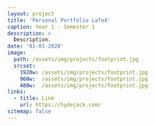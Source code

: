 ```yaml
---
layout: project
title: 'Personal Portfolio LaTeX'
caption: Year 1 - Semester 1
description: >
  Description.
date: '01-01-2020'
image: 
  path: /assets/img/projects/footprint.jpg
  srcset: 
    1920w: /assets/img/projects/footprint.jpg
    960w:  /assets/img/projects/footprint.jpg
    480w:  /assets/img/projects/footprint.jpg
links:
  - title: Link
    url: https://hydejack.com/
sitemap: false
---
```

